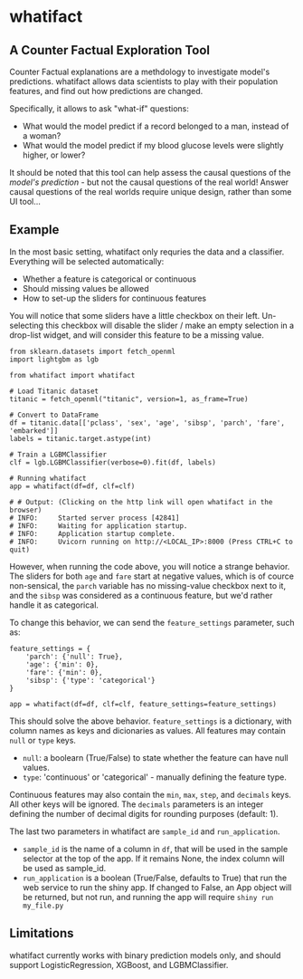 # whatifact
## A Counter Factual Exploration Tool

Counter Factual explanations are a methdology to investigate model's predictions.
whatifact allows data scientists to play with their population features, and find out how predictions are changed.

Specifically, it allows to ask "what-if" questions: 
- What would the model predict if a record belonged to a man, instead of a woman?
- What would the model predict if my blood glucose levels were slightly higher, or lower?

It should be noted that this tool can help assess the causal questions of the *model's prediction* - but not the causal questions of the real world!
Answer causal questions of the real worlds require unique design, rather than some UI tool...

## Example

In the most basic setting, whatifact only requries the data and a classifier.
Everything will be selected automatically: 
- Whether a feature is categorical or continuous
- Should missing values be allowed
- How to set-up the sliders for continuous features

You will notice that some sliders have a little checkbox on their left. 
Un-selecting this checkbox will disable the slider / make an empty selection in a drop-list widget, and will consider this feature to be a missing value.

```{python}
from sklearn.datasets import fetch_openml
import lightgbm as lgb

from whatifact import whatifact

# Load Titanic dataset
titanic = fetch_openml("titanic", version=1, as_frame=True)

# Convert to DataFrame
df = titanic.data[['pclass', 'sex', 'age', 'sibsp', 'parch', 'fare', 'embarked']]
labels = titanic.target.astype(int)

# Train a LGBMClassifier
clf = lgb.LGBMClassifier(verbose=0).fit(df, labels)

# Running whatifact
app = whatifact(df=df, clf=clf)

# # Output: (Clicking on the http link will open whatifact in the browser)
# INFO:     Started server process [42841]
# INFO:     Waiting for application startup.
# INFO:     Application startup complete.
# INFO:     Uvicorn running on http://<LOCAL_IP>:8000 (Press CTRL+C to quit)
```

However, when running the code above, you will notice a strange behavior.
The sliders for both `age` and `fare` start at negative values, which is of cource non-sensical, the `parch` variable has no missing-value checkbox next to it, and the `sibsp` was considered as a continuous feature, but we'd rather handle it as categorical.

To change this behavior, we can send the `feature_settings` parameter, such as:

```{python}
feature_settings = {
    'parch': {'null': True},
    'age': {'min': 0},
    'fare': {'min': 0},
    'sibsp': {'type': 'categorical'}
}

app = whatifact(df=df, clf=clf, feature_settings=feature_settings)
```

This should solve the above behavior.
`feature_settings` is a dictionary, with column names as keys and dicionaries as values. 
All features may contain `null` or `type` keys.
* `null`: a boolearn (True/False) to state whether the feature can have null values.
* `type`: 'continuous' or 'categorical' - manually defining the feature type.

Continuous features may also contain the `min`, `max`, `step`, and `decimals` keys. All other keys will be ignored.
The `decimals` parameters is an integer defining the number of decimal digits for rounding purposes (default: 1).

The last two parameters in whatifact are `sample_id` and `run_application`.
* `sample_id` is the name of a column in `df`, that will be used in the sample selector at the top of the app. If it remains None, the index column will be used as sample_id.
* `run_application` is a boolean (True/False, defaults to True) that run the web service to run the shiny app. If changed to False, an App object will be returned, but not run, and running the app will require `shiny run my_file.py`

## Limitations
whatifact currently works with binary prediction models only, and should support LogisticRegression, XGBoost, and LGBMClassifier.



